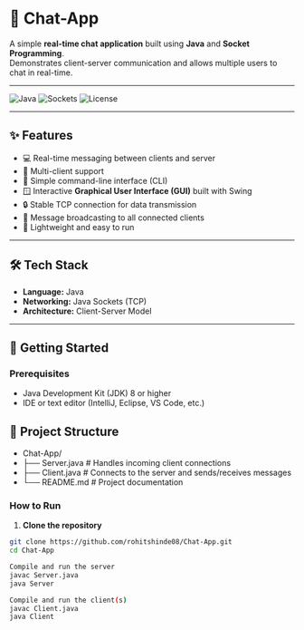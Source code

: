 # 💬 Chat-App

A simple **real-time chat application** built using **Java** and **Socket Programming**.  
Demonstrates client-server communication and allows multiple users to chat in real-time.  

---

![Java](https://img.shields.io/badge/Language-Java-orange?style=flat-square) ![Sockets](https://img.shields.io/badge/Networking-Sockets-blue?style=flat-square) ![License](https://img.shields.io/badge/License-MIT-green?style=flat-square)

---

## ✨ Features

- 💻 Real-time messaging between clients and server  
- 👥 Multi-client support  
- 📝 Simple command-line interface (CLI)
- 🪟 Interactive **Graphical User Interface (GUI)** built with Swing  
- 🔒 Stable TCP connection for data transmission  
- 📡 Message broadcasting to all connected clients  
- 🚀 Lightweight and easy to run

---

## 🛠 Tech Stack

- **Language:** Java  
- **Networking:** Java Sockets (TCP)  
- **Architecture:** Client-Server Model  

---

## 🚀 Getting Started

### Prerequisites

- Java Development Kit (JDK) 8 or higher  
- IDE or text editor (IntelliJ, Eclipse, VS Code, etc.)

   
## 📂 Project Structure
- Chat-App/
- ├── Server.java     # Handles incoming client connections
- ├── Client.java     # Connects to the server and sends/receives messages
- └── README.md       # Project documentation


### How to Run

1. **Clone the repository**

```bash
git clone https://github.com/rohitshinde08/Chat-App.git
cd Chat-App

Compile and run the server
javac Server.java
java Server

Compile and run the client(s)
javac Client.java
java Client

